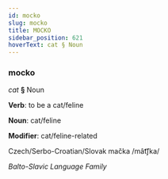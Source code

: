 ```yaml
---
id: mocko
slug: mocko
title: MOCKO
sidebar_position: 621
hoverText: cat § Noun
---
```


### mocko

*cat* **§** Noun

**Verb**: to be a cat/feline

**Noun**: cat/feline

**Modifier**: cat/feline-related

Czech/Serbo-Croatian/Slovak mačka /mât͡ʃka/

*Balto-Slavic Language Family*